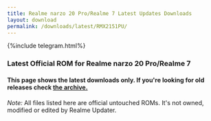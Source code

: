 ```yaml
---
title: Realme narzo 20 Pro/Realme 7 Latest Updates Downloads
layout: download
permalink: /downloads/latest/RMX2151PU/
---
```

<script>
    $(document).ready(function () {
        loadLatest("RMX2151PU");
    });
</script>

{%include telegram.html%}

<div class="col-12 mx-auto">
    <h3 class="title bg-light p-2 rounded">Latest Official ROM for Realme narzo 20 Pro/Realme 7</h3>
    <h4>This page shows the latest downloads only. If you're looking for old releases check
        <a href="/downloads/archive/RMX2151PU/">the archive.</a></h4>
    <p><i>Note: </i>All files listed here are official untouched ROMs.
        It's not owned, modified or edited by Realme Updater.</p>
    <div id="downloads">
    </div>
</div>